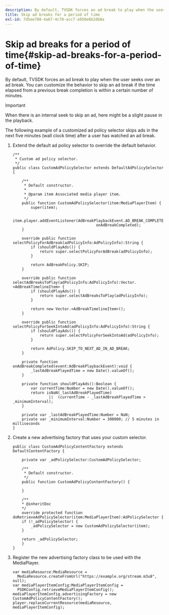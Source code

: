 ```yaml
---
description: By default, TVSDK forces an ad break to play when the user seeks over an ad break. You can customize the behavior to skip an ad break if the time elapsed from a previous break completion is within a certain number of minutes.
title: Skip ad breaks for a period of time
exl-id: 7d5ee788-4a67-4c70-acc7-a950e6b2db8a
---
```

# Skip ad breaks for a period of time{#skip-ad-breaks-for-a-period-of-time}

By default, TVSDK forces an ad break to play when the user seeks over an ad break. You can customize the behavior to skip an ad break if the time elapsed from a previous break completion is within a certain number of minutes.

>[!IMPORTANT]
>
>When there is an internal seek to skip an ad, here might be a slight pause in the playback.

The following example of a customized ad policy selector skips ads in the next five minutes (wall clock time) after a user has watched an ad break. 

1. Extend the default ad policy selector to override the default behavior.

   ```
   /** 
    * Custom ad policy selector. 
    */ 
   public class CustomAdPolicySelector extends DefaultAdPolicySelector { 
     
       /** 
        * Default constructor. 
        * 
        * @param item Associated media player item. 
        */ 
       public function CustomAdPolicySelector(item:MediaPlayerItem) { 
           super(item); 
     
           item.player.addEventListener(AdBreakPlaybackEvent.AD_BREAK_COMPLETED,  
                                        onAdBreakCompleted); 
       } 
     
       override public function selectPolicyForAdBreak(adPolicyInfo:AdPolicyInfo):String { 
           if (shouldPlayAds()) { 
               return super.selectPolicyForAdBreak(adPolicyInfo); 
           } 
     
           return AdBreakPolicy.SKIP; 
       } 
     
       override public function selectAdBreaksToPlay(adPolicyInfo:AdPolicyInfo):Vector.<AdBreakTimelineItem> { 
           if (shouldPlayAds()) { 
               return super.selectAdBreaksToPlay(adPolicyInfo); 
           } 
     
           return new Vector.<AdBreakTimelineItem>(); 
       } 
     
       override public function selectPolicyForSeekIntoAd(adPolicyInfo:AdPolicyInfo):String { 
           if (shouldPlayAds()) { 
               return super.selectPolicyForSeekIntoAd(adPolicyInfo); 
           } 
     
           return AdPolicy.SKIP_TO_NEXT_AD_IN_AD_BREAK; 
       } 
     
       private function onAdBreakCompleted(event:AdBreakPlaybackEvent):void { 
           _lastAdBreakPlayedTime = new Date().valueOf(); 
       } 
     
       private function shouldPlayAds():Boolean { 
           var currentTime:Number = new Date().valueOf(); 
           return isNaN(_lastAdBreakPlayedTime) 
                   ||  (currentTime - _lastAdBreakPlayedTime > _minimumInterval); 
       } 
     
       private var _lastAdBreakPlayedTime:Number = NaN; 
       private var _minimumInterval:Number = 300000; // 5 minutes in milliseconds 
   }
   ```

1. Create a new advertising factory that uses your custom selector.

   ```
   public class CustomAdPolicyContentFactory extends DefaultContentFactory { 
     
       private var _adPolicySelector:CustomAdPolicySelector; 
            
       /** 
        * Default constructor. 
        */ 
       public function CustomAdPolicyContentFactory() { 
                
       } 
            
       /** 
       * @inheritDoc 
       */ 
       override protected function doRetrieveAdPolicySelector(item:MediaPlayerItem):AdPolicySelector { 
       if (!_adPolicySelector) { 
           _adPolicySelector = new CustomAdPolicySelector(item); 
       } 
                            
       return _adPolicySelector; 
       } 
   }
   ```

1. Register the new advertising factory class to be used with the MediaPlayer.

   ```
   var mediaResource:MediaResource =  
     MediaResource.createFromUrl("https://example.org/stream.m3u8", null); 
   var mediaPlayerItemConfig:MediaPlayerItemConfig =  
     PSDKConfig.retrieveMediaPlayerItemConfig(); 
   mediaPlayerItemConfig.advertisingFactory = new CustomAdPolicyContentFactory(); 
   player.replaceCurrentResource(mediaResource, mediaPlayerItemConfig);
   ```

